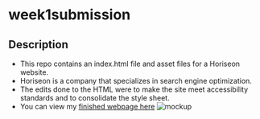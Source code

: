 # week1submission

## Description
* This repo contains an index.html file and asset files for a Horiseon website. 
* Horiseon is a company that specializes in search engine optimization.
* The edits done to the HTML were to make the site meet accessibility standards and to consolidate the style sheet.
* You can view my [finished webpage here](https://kelbach.github.io/week1submission/)
![mockup](https://user-images.githubusercontent.com/87092340/131017170-7e4832cd-921f-4a7a-8fd9-054aafd9e588.png)

